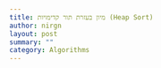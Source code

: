```yaml
---
title: מיון בעזרת תור קדימויות (Heap Sort)
author: nirgn
layout: post
summary: ""
category: Algorithms
---
```


